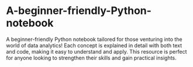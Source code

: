 # A-beginner-friendly-Python-notebook
A beginner-friendly Python notebook tailored for those venturing into the world of data analytics!  Each concept is explained in detail with both text and code, making it easy to understand and apply. This resource is perfect for anyone looking to strengthen their skills and gain practical insights.
